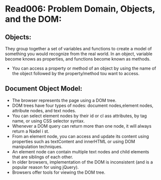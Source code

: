 # Read006: Problem Domain, Objects, and the DOM:

## Objects:

They group together a set of variables and functions to create a model of something you would recognize from the real world. In an object, variable become knows as properties, and functions become known as methods.

- You can access a property or method of an object by using the name of the object followed by the property/method tou want to access.

## Document Object Model:
- The browser represents the page using a DOM tree.
- DOM trees have four types of nodes: document nodes,element nodes, attribute nodes, and text nodes.
- You can select element nodes by their id or cl ass attributes, by tag name, or using CSS selector syntax.
- Whenever a DOM query can return more than one node, it will always return a Nadel i st.
- From an element node, you can access and update its content using properties such as textContent and innerHTML or using DOM manipulation techniques.
- An element node can contain multiple text nodes and child elements that are siblings of each other.
- In older browsers, implementation of the DOM is inconsistent (and is a popular reason for using jQuery).
- Browsers offer tools for viewing the DOM tree.
